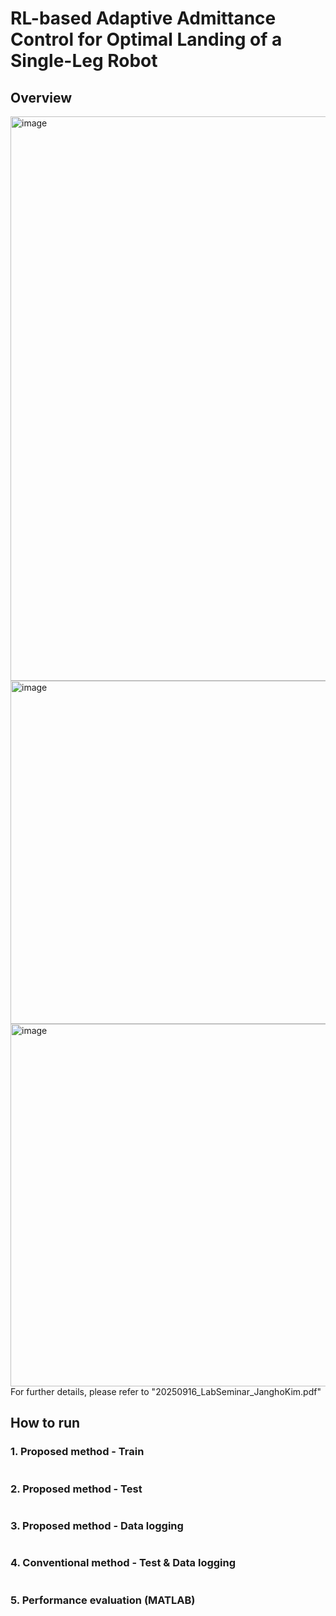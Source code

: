 # RL-based Adaptive Admittance Control for Optimal Landing of a Single-Leg Robot

## Overview
<img width="2187" height="903" alt="image" src="https://github.com/user-attachments/assets/d6e03bf6-c3dd-48ac-a9a3-6d28f126a8c0" />
<img width="1441" height="549" alt="image" src="https://github.com/user-attachments/assets/2ce9038c-a2de-42f7-8950-26b9cdd47bf8" />
<img width="1480" height="580" alt="image" src="https://github.com/user-attachments/assets/9e2ed8df-d725-466a-962f-938b49b9ba54" />
For further details, please refer to "20250916_LabSeminar_JanghoKim.pdf"

## How to run
### 1. Proposed method - Train
```bash
```
### 2. Proposed method - Test
```bash
```
### 3. Proposed method - Data logging
```bash
```
### 4. Conventional method - Test & Data logging
```bash
```
### 5. Performance evaluation (MATLAB)
```bash
```
